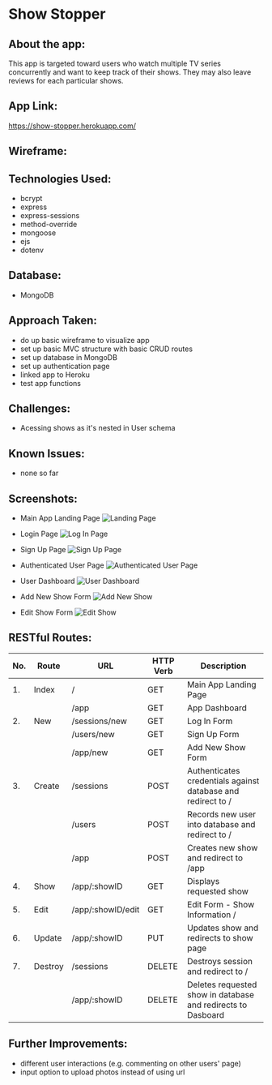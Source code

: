 # Show Stopper

## About the app:

This app is targeted toward users who watch multiple TV series concurrently and want to keep track of their shows. They may also leave reviews for each particular shows.

## App Link:

https://show-stopper.herokuapp.com/

## Wireframe:

## Technologies Used:

-   bcrypt
-   express
-   express-sessions
-   method-override
-   mongoose
-   ejs
-   dotenv

## Database:

-   MongoDB

## Approach Taken:

-   do up basic wireframe to visualize app
-   set up basic MVC structure with basic CRUD routes
-   set up database in MongoDB
-   set up authentication page
-   linked app to Heroku
-   test app functions

## Challenges:

-   Acessing shows as it's nested in User schema

## Known Issues:

-   none so far

## Screenshots:

-   Main App Landing Page
    ![Landing Page](img/landing.png)

-   Login Page
    ![Log In Page](img/login.png)

-   Sign Up Page
    ![Sign Up Page](img/signup.png)

-   Authenticated User Page
    ![Authenticated User Page](img/authenticated.png)

-   User Dashboard
    ![User Dashboard](img/dashboard.png)

-   Add New Show Form
    ![Add New Show](img/add-show.png)

-   Edit Show Form
    ![Edit Show](img/edit-show.png)

## RESTful Routes:

| No. | Route   | URL               | HTTP Verb | Description                                                  |
| --- | ------- | ----------------- | --------- | ------------------------------------------------------------ |
| 1.  | Index   | /                 | GET       | Main App Landing Page                                        |
|     |         | /app              | GET       | App Dashboard                                                |
| 2.  | New     | /sessions/new     | GET       | Log In Form                                                  |
|     |         | /users/new        | GET       | Sign Up Form                                                 |
|     |         | /app/new          | GET       | Add New Show Form                                            |
| 3.  | Create  | /sessions         | POST      | Authenticates credentials against database and redirect to / |
|     |         | /users            | POST      | Records new user into database and redirect to /             |
|     |         | /app              | POST      | Creates new show and redirect to /app                        |
| 4.  | Show    | /app/:showID      | GET       | Displays requested show                                      |
| 5.  | Edit    | /app/:showID/edit | GET       | Edit Form - Show Information /                               |
| 6.  | Update  | /app/:showID      | PUT       | Updates show and redirects to show page                      |
| 7.  | Destroy | /sessions         | DELETE    | Destroys session and redirect to /                           |
|     |         | /app/:showID      | DELETE    | Deletes requested show in database and redirects to Dasboard |

## Further Improvements:

-   different user interactions (e.g. commenting on other users' page)
-   input option to upload photos instead of using url
